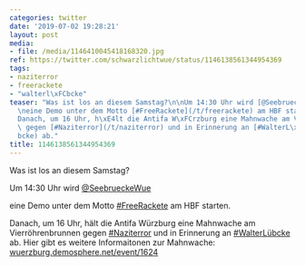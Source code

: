 ```yaml
---
categories: twitter
date: '2019-07-02 19:28:21'
layout: post
media:
- file: /media/1146410045418168320.jpg
ref: https://twitter.com/schwarzlichtwue/status/1146138561344954369
tags:
- naziterror
- freerackete
- "walterl\xFCbcke"
teaser: "Was ist los an diesem Samstag?\n\nUm 14:30 Uhr wird [@SeebrueckeWue](https://twitter.com/SeebrueckeWue)\n\
  \neine Demo unter dem Motto [#FreeRackete](/t/freerackete) am HBF starten. \n\n\
  Danach, um 16 Uhr, h\xE4lt die Antifa W\xFCrzburg eine Mahnwache am Vierr\xF6hrenbrunnen\
  \ gegen [#Naziterror](/t/naziterror) und in Erinnerung an [#WalterL\xFCbcke](/t/walterl\xFC\
  bcke) ab."
title: 1146138561344954369
---
```

Was ist los an diesem Samstag?

Um 14:30 Uhr wird [@SeebrueckeWue](https://twitter.com/SeebrueckeWue)

eine Demo unter dem Motto [#FreeRackete](/t/freerackete) am HBF starten. 

Danach, um 16 Uhr, hält die Antifa Würzburg eine Mahnwache am Vierröhrenbrunnen gegen [#Naziterror](/t/naziterror) und in Erinnerung an [#WalterLübcke](/t/walterlübcke) ab.
Hier gibt es weitere Informaitonen zur Mahnwache: [wuerzburg.demosphere.net/event/1624](https://wuerzburg.demosphere.net/event/1624) 